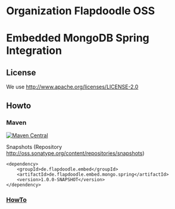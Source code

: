 # Organization Flapdoodle OSS

# Embedded MongoDB Spring Integration

## License

We use http://www.apache.org/licenses/LICENSE-2.0

## Howto

### Maven

[![Maven Central](https://img.shields.io/maven-central/v/de.flapdoodle.embed/de.flapdoodle.embed.mongo.spring.svg)](https://maven-badges.herokuapp.com/maven-central/de.flapdoodle.embed/de.flapdoodle.embed.mongo.spring)

Snapshots (Repository http://oss.sonatype.org/content/repositories/snapshots)

	<dependency>
		<groupId>de.flapdoodle.embed</groupId>
		<artifactId>de.flapdoodle.embed.mongo.spring</artifactId>
		<version>1.0.0-SNAPSHOT</version>
	</dependency>

### [HowTo](HowTo.md)


